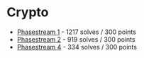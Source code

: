 # Crypto
- [Phasestream 1](phasestream_1) - 1217 solves / 300 points
- [Phasestream 2](phasestream_2) - 919 solves / 300 points
- [Phasestream 4](phasestream_4) - 334 solves / 300 points